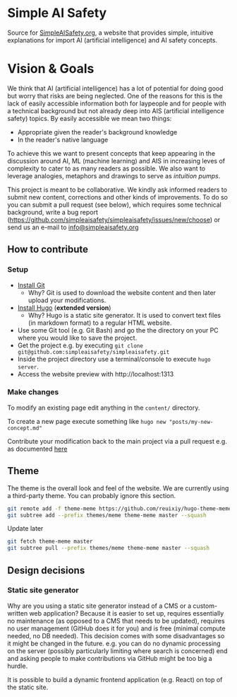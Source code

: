 # Simple AI Safety

Source for [SimpleAISafety.org](https://simpleaisafety.org), a website that provides simple,
intuitive explanations for import AI (artificial intelligence) and AI safety concepts.


# Vision & Goals

We think that AI (artificial intelligence) has a lot of potential for doing
good but worry that risks are being neglected. One of the reasons for this is
the lack of easily accessible information both for laypeople and for people
with a technical background but not already deep into AIS (artificial
intelligence safety) topics. By easily accessible we mean two things:

* Appropriate given the reader's background knowledge
* In the reader's native language

To achieve this we want to present concepts that keep appearing in the
discussion around AI, ML (machine learning) and AIS in increasing leves of
complexity to cater to as many readers as possible. We also want to leverage
analogies, metaphors and drawings to serve as _intuition pumps_.

This project is meant to be collaborative. We kindly ask informed readers to
submit new content, corrections and other kinds of improvements. To do so you
can submit a pull request (see below), which requires some technical
background, write a bug report
(https://github.com/simpleaisafety/simpleaisafety/issues/new/choose) or send us
an e-mail to info@simpleaisafety.org


## How to contribute

### Setup

* [Install Git](https://git-scm.com/book/en/v2/Getting-Started-Installing-Git)
  * Why? Git is used to download the website content and then later upload your
    modifications.
* [Install Hugo](https://gohugo.io/installation/) (**extended version**)
  * Why? Hugo is a static site generator. It is used to convert text files (in
    markdown format) to a regular HTML website.
* Use some Git tool (e.g. Git Bash) and go the the directory on your PC where
  you would like to save the project.
* Get the project e.g. by executing `git clone
  git@github.com:simpleaisafety/simpleaisafety.git`
* Inside the project directory use a terminal/console to execute `hugo server`.
* Access the website preview with http://localhost:1313

### Make changes

To modify an existing page edit anything in the `content/` directory.

To create a new page execute something like `hugo new "posts/my-new-concept.md"`

Contribute your modification back to the main project via a pull request e.g. as documented
[here](https://docs.github.com/en/pull-requests/collaborating-with-pull-requests/proposing-changes-to-your-work-with-pull-requests/creating-a-pull-request)


## Theme

The theme is the overall look and feel of the website. We are currently using a
third-party theme. You can probably ignore this section.

```bash
git remote add -f theme-meme https://github.com/reuixiy/hugo-theme-meme
git subtree add --prefix themes/meme theme-meme master --squash
```

Update later

```bash
git fetch theme-meme master
git subtree pull --prefix themes/meme theme-meme master --squash
```


## Design decisions

### Static site generator

Why are you using a static site generator instead of a CMS or a custom-written
web application? Because it is easier to set up, requires essentially no
maintenance (as opposed to a CMS that needs to be updated), requires no user
management (GitHub does it for you) and is free (minimal compute needed, no DB
needed). This decision comes with some disadvantages so it might be changed in
the future. e.g. you can do no dynamic processing on the server (possibly
particularly limiting where search is concerned) end and asking people to make
contributions via GitHub might be too big a hurdle.

It is possible to build a dynamic frontend application (e.g. React) on top of
the static site.
